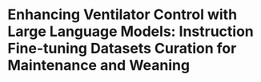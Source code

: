 # Enhancing Ventilator Control with Large Language Models: Instruction Fine-tuning Datasets Curation for Maintenance and Weaning
